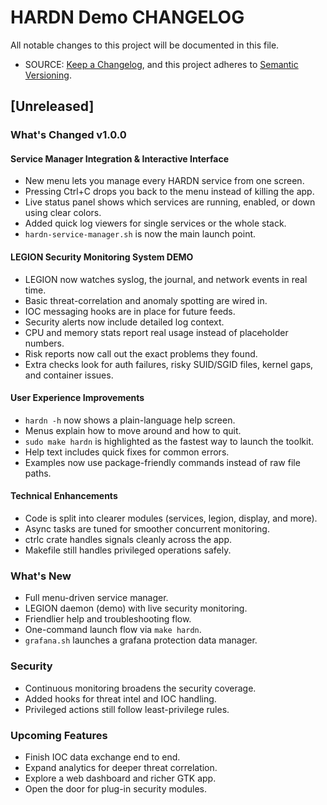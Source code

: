 # HARDN Demo CHANGELOG

All notable changes to this project will be documented in this file.

- SOURCE: [Keep a Changelog](https://keepachangelog.com/en/1.0.0/), and this project adheres to [Semantic Versioning](https://semver.org/spec/v2.0.0/).

## [Unreleased]

### What's Changed v1.0.0

#### Service Manager Integration & Interactive Interface
- New menu lets you manage every HARDN service from one screen.
- Pressing Ctrl+C drops you back to the menu instead of killing the app.
- Live status panel shows which services are running, enabled, or down using clear colors.
- Added quick log viewers for single services or the whole stack.
- `hardn-service-manager.sh` is now the main launch point.

#### LEGION Security Monitoring System DEMO
- LEGION now watches syslog, the journal, and network events in real time.
- Basic threat-correlation and anomaly spotting are wired in.
- IOC messaging hooks are in place for future feeds.
- Security alerts now include detailed log context.
- CPU and memory stats report real usage instead of placeholder numbers.
- Risk reports now call out the exact problems they found.
- Extra checks look for auth failures, risky SUID/SGID files, kernel gaps, and container issues.

#### User Experience Improvements
- `hardn -h` now shows a plain-language help screen.
- Menus explain how to move around and how to quit.
- `sudo make hardn` is highlighted as the fastest way to launch the toolkit.
- Help text includes quick fixes for common errors.
- Examples now use package-friendly commands instead of raw file paths.

#### Technical Enhancements
- Code is split into clearer modules (services, legion, display, and more).
- Async tasks are tuned for smoother concurrent monitoring.
- ctrlc crate handles signals cleanly across the app.
- Makefile still handles privileged operations safely.

### What's New

- Full menu-driven service manager.
- LEGION daemon (demo) with live security monitoring.
- Friendlier help and troubleshooting flow.
- One-command launch flow via `make hardn`.
- `grafana.sh` launches a grafana protection data manager. 

### Security

- Continuous monitoring broadens the security coverage.
- Added hooks for threat intel and IOC handling.
- Privileged actions still follow least-privilege rules.

### Upcoming Features

- Finish IOC data exchange end to end.
- Expand analytics for deeper threat correlation.
- Explore a web dashboard and richer GTK app.
- Open the door for plug-in security modules.